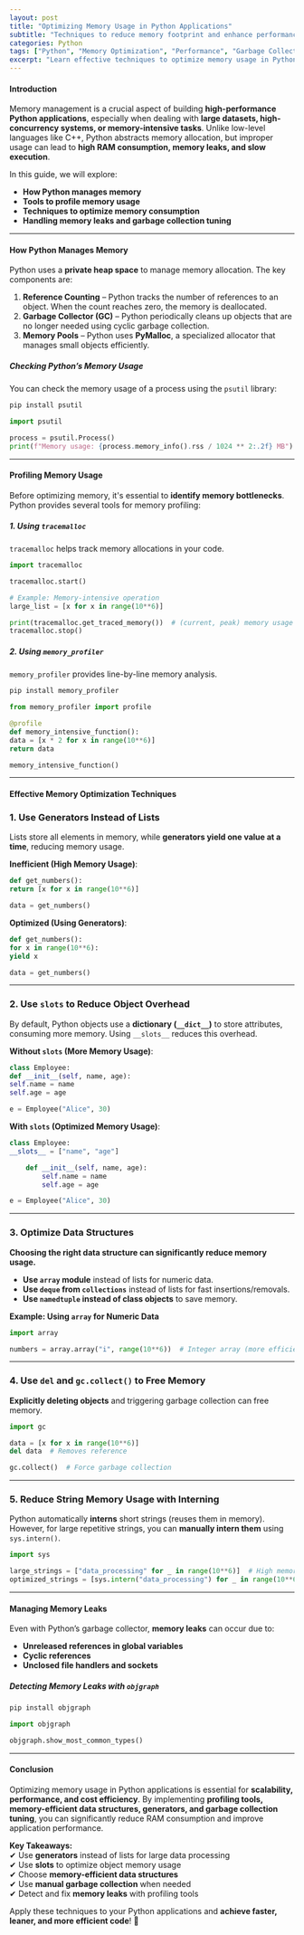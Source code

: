 ```yaml
---
layout: post
title: "Optimizing Memory Usage in Python Applications"
subtitle: "Techniques to reduce memory footprint and enhance performance in Python"
categories: Python
tags: ["Python", "Memory Optimization", "Performance", "Garbage Collection", "Profiling", "Big Data"]
excerpt: "Learn effective techniques to optimize memory usage in Python applications using profiling tools, efficient data structures, and garbage collection tuning."
---
```


#### Introduction

Memory management is a crucial aspect of building **high-performance Python applications**, especially when dealing with **large datasets, high-concurrency systems, or memory-intensive tasks**. Unlike low-level languages like C++, Python abstracts memory allocation, but improper usage can lead to **high RAM consumption, memory leaks, and slow execution**.

In this guide, we will explore:
- **How Python manages memory**
- **Tools to profile memory usage**
- **Techniques to optimize memory consumption**
- **Handling memory leaks and garbage collection tuning**

---

#### How Python Manages Memory

Python uses a **private heap space** to manage memory allocation. The key components are:

1. **Reference Counting** – Python tracks the number of references to an object. When the count reaches zero, the memory is deallocated.
2. **Garbage Collector (GC)** – Python periodically cleans up objects that are no longer needed using cyclic garbage collection.
3. **Memory Pools** – Python uses **PyMalloc**, a specialized allocator that manages small objects efficiently.

##### Checking Python’s Memory Usage

You can check the memory usage of a process using the `psutil` library:

```bash  
pip install psutil  
```

```python  
import psutil

process = psutil.Process()  
print(f"Memory usage: {process.memory_info().rss / 1024 ** 2:.2f} MB")  
```

---

#### Profiling Memory Usage

Before optimizing memory, it's essential to **identify memory bottlenecks**. Python provides several tools for memory profiling:

##### 1. Using `tracemalloc`

`tracemalloc` helps track memory allocations in your code.

```python  
import tracemalloc

tracemalloc.start()

# Example: Memory-intensive operation
large_list = [x for x in range(10**6)]

print(tracemalloc.get_traced_memory())  # (current, peak) memory usage  
tracemalloc.stop()  
```

##### 2. Using `memory_profiler`

`memory_profiler` provides line-by-line memory analysis.

```bash  
pip install memory_profiler  
```

```python  
from memory_profiler import profile

@profile  
def memory_intensive_function():  
data = [x * 2 for x in range(10**6)]  
return data

memory_intensive_function()  
```

---

#### Effective Memory Optimization Techniques

### 1. Use Generators Instead of Lists

Lists store all elements in memory, while **generators yield one value at a time**, reducing memory usage.

**Inefficient (High Memory Usage)**:

```python  
def get_numbers():  
return [x for x in range(10**6)]

data = get_numbers()  
```

**Optimized (Using Generators)**:

```python  
def get_numbers():  
for x in range(10**6):  
yield x

data = get_numbers()  
```

---

### 2. Use `slots` to Reduce Object Overhead

By default, Python objects use a **dictionary (`__dict__`)** to store attributes, consuming more memory. Using `__slots__` reduces this overhead.

**Without `slots` (More Memory Usage)**:

```python  
class Employee:  
def __init__(self, name, age):  
self.name = name  
self.age = age

e = Employee("Alice", 30)  
```

**With `slots` (Optimized Memory Usage)**:

```python  
class Employee:  
__slots__ = ["name", "age"]

    def __init__(self, name, age):  
        self.name = name  
        self.age = age  

e = Employee("Alice", 30)  
```

---

### 3. Optimize Data Structures

**Choosing the right data structure can significantly reduce memory usage.**

- **Use `array` module** instead of lists for numeric data.
- **Use `deque` from `collections`** instead of lists for fast insertions/removals.
- **Use `namedtuple` instead of class objects** to save memory.

**Example: Using `array` for Numeric Data**

```python  
import array

numbers = array.array("i", range(10**6))  # Integer array (more efficient than list)  
```

---

### 4. Use `del` and `gc.collect()` to Free Memory

**Explicitly deleting objects** and triggering garbage collection can free memory.

```python  
import gc

data = [x for x in range(10**6)]  
del data  # Removes reference

gc.collect()  # Force garbage collection  
```

---

### 5. Reduce String Memory Usage with Interning

Python automatically **interns** short strings (reuses them in memory). However, for large repetitive strings, you can **manually intern them** using `sys.intern()`.

```python  
import sys

large_strings = ["data_processing" for _ in range(10**6)]  # High memory usage  
optimized_strings = [sys.intern("data_processing") for _ in range(10**6)]  # Optimized  
```

---

#### Managing Memory Leaks

Even with Python’s garbage collector, **memory leaks** can occur due to:
- **Unreleased references in global variables**
- **Cyclic references**
- **Unclosed file handlers and sockets**

##### Detecting Memory Leaks with `objgraph`

```bash  
pip install objgraph  
```

```python  
import objgraph

objgraph.show_most_common_types()  
```

---

#### Conclusion

Optimizing memory usage in Python applications is essential for **scalability, performance, and cost efficiency**. By implementing **profiling tools, memory-efficient data structures, generators, and garbage collection tuning**, you can significantly reduce RAM consumption and improve application performance.

**Key Takeaways:**  
✔ Use **generators** instead of lists for large data processing  
✔ Use **slots** to optimize object memory usage  
✔ Choose **memory-efficient data structures**  
✔ Use **manual garbage collection** when needed  
✔ Detect and fix **memory leaks** with profiling tools

Apply these techniques to your Python applications and **achieve faster, leaner, and more efficient code**! 🚀  
